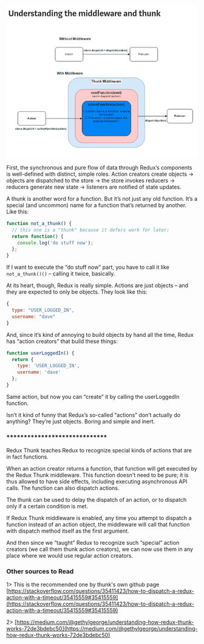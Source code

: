 <img src="Redux-Thunk.jpeg">

First, the synchronous and pure flow of data through Redux’s components is well-defined with distinct, simple roles. Action creators create objects → objects are dispatched to the store → the store invokes reducers → reducers generate new state → listeners are notified of state updates.

A thunk is another word for a function. But it’s not just any old function. It’s a special (and uncommon) name for a function that’s returned by another. Like this:

```js
function not_a_thunk() {
  // this one is a "thunk" because it defers work for later:
  return function() {
    console.log('do stuff now');
  };
}
```
If I want to execute the “do stuff now” part, you have to call it like ``not_a_thunk()()`` – calling it twice, basically.

At its heart, though, Redux is really simple. Actions are just objects – and they are expected to only be objects. They look like this:

```js
{
  type: "USER_LOGGED_IN",
  username: "dave"
}
```

And, since it’s kind of annoying to build objects by hand all the time, Redux has “action creators” that build these things:

```js
function userLoggedIn() {
  return {
    type: 'USER_LOGGED_IN',
    username: 'dave'
  };
}
```

Same action, but now you can “create” it by calling the userLoggedIn function.

Isn’t it kind of funny that Redux’s so-called “actions” don’t actually do anything? They’re just objects. Boring and simple and inert.

### *****************************

Redux Thunk teaches Redux to recognize special kinds of actions that are in fact functions.

When an action creator returns a function, that function will get executed by the Redux Thunk middleware. This function doesn't need to be pure; it is thus allowed to have side effects, including executing asynchronous API calls. The function can also dispatch actions.

The thunk can be used to delay the dispatch of an action, or to dispatch only if a certain condition is met.

If Redux Thunk middleware is enabled, any time you attempt to dispatch a function instead of an action object, the middleware will call that function with dispatch method itself as the first argument.

And then since we “taught” Redux to recognize such “special” action creators (we call them thunk action creators), we can now use them in any place where we would use regular action creators.



### Other sources to Read

1> This is the recommended one by thunk's own github page
[https://stackoverflow.com/questions/35411423/how-to-dispatch-a-redux-action-with-a-timeout/35415559#35415559](https://stackoverflow.com/questions/35411423/how-to-dispatch-a-redux-action-with-a-timeout/35415559#35415559)


2> [https://medium.com/@gethylgeorge/understanding-how-redux-thunk-works-72de3bdebc50](https://medium.com/@gethylgeorge/understanding-how-redux-thunk-works-72de3bdebc50)

